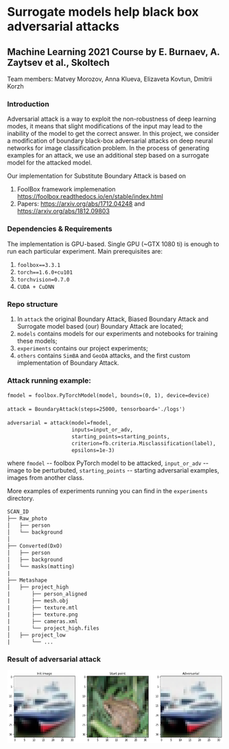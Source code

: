 # Surrogate models help black box adversarial attacks
## Machine Learning 2021 Course by E. Burnaev, A. Zaytsev et al., Skoltech

Team members: Matvey Morozov, Anna Klueva, Elizaveta Kovtun, Dmitrii Korzh

### Introduction

Adversarial attack is a way to exploit the non-robustness of deep learning modes, it means that slight modifications of the input may lead to the inability of the model to get the correct answer. In this project, we consider a modification of boundary black-box adversarial attacks on deep neural networks for image classification problem. In the process of generating examples for an attack, we use an additional step based on a surrogate model for the attacked model.

Our implementation for Substitute Boundary Attack is based on 
1. FoolBox framework implemenation https://foolbox.readthedocs.io/en/stable/index.html
2. Papers: https://arxiv.org/abs/1712.04248 and https://arxiv.org/abs/1812.09803

### Dependencies & Requirements

The implementation is GPU-based. Single GPU (~GTX 1080 ti) is enough to run each particular experiment. Main prerequisites are:

1. `foolbox==3.3.1`
2. `torch==1.6.0+cu101`
3. `torchvision=0.7.0`
4. `CUDA + CuDNN`

### Repo structure
1. In `attack` the original Boundary Attack, Biased Boundary Attack and Surrogate model based (our) Boundary Attack are located;
2. `models` contains models for our experiments and notebooks for training these models;
3. `experiments` contains our project experiments;
4. `others` contains `SimBA` and `GeoDA` attacks, and the first custom implementation of Boundary Attack.


### Attack running example:

```
fmodel = foolbox.PyTorchModel(model, bounds=(0, 1), device=device)

attack = BoundaryAttack(steps=25000, tensorboard='./logs')

adversarial = attack(model=fmodel, 
                     inputs=input_or_adv, 
                     starting_points=starting_points, 
                     criterion=fb.criteria.Misclassification(label), 
                     epsilons=1e-3)
```
where `fmodel` -- foolbox PyTorch model to be attacked, `input_or_adv` -- image to be perturbuted, `starting_points` -- starting adversarial examples, images from another class.
 
More examples of experiments running you can find in the `experiments` directory.

```
SCAN_ID
├── Raw_photo
│   ├── person
│   └── background
│
├── Converted(DxO)
│   ├── person
│   ├── background
│   └── masks(matting)
|
├── Metashape
│   ├── project_high
|       ├── person_aligned
|       ├── mesh.obj
|       ├── texture.mtl
|       ├── texture.png
|       ├── cameras.xml
|       └── project_high.files
│   ├── project_low
|       └── ...
```

### Result of adversarial attack
 
<p align="center"><img src="examples/example.png" width="650"/></p>
